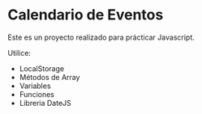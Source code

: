 # Calendario de Eventos

Este es un proyecto realizado para prácticar Javascript.

Utilice:
- LocalStorage
- Métodos de Array
- Variables
- Funciones
- Libreria DateJS
